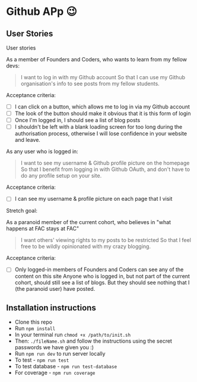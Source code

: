 Github APp :wink:
===

## User Stories

User stories

As a member of Founders and Coders, who wants to learn from my fellow devs:

>I want to log in with my Github account
So that I can use my Github organisation's info to see posts from my fellow students.

Acceptance criteria:

 - [ ] I can click on a button, which allows me to log in via my Github account
 - [ ] The look of the button should make it obvious that it is this form of login
 - [ ] Once I'm logged in, I should see a list of blog posts
 - [ ] I shouldn't be left with a blank loading screen for too long during the authorisation process, otherwise I will lose confidence in your website and leave.

As any user who is logged in:

>I want to see my username & Github profile picture on the homepage
So that I benefit from logging in with Github OAuth, and don't have to do any profile setup on your site.

Acceptance criteria:

- [ ] I can see my username & profile picture on each page that I visit


Stretch goal:

As a paranoid member of the current cohort, who believes in "what happens at FAC stays at FAC"

> I want others' viewing rights to my posts to be restricted
So that I feel free to be wildly opinionated with my crazy blogging.

Acceptance criteria:

- [ ] Only logged-in members of Founders and Coders can see any of the content on this site
Anyone who is logged in, but not part of the current cohort, should still see a list of blogs. But they should see nothing that I (the paranoid user) have posted.

## Installation instructions

- Clone this repo
- Run `npm install`
- In your terminal run `chmod +x /path/to/init.sh`
- Then: `./fileName.sh` and follow the instructions using the secret passwords we have given you :)
- Run `npm run dev` to run server locally
- To test - `npm run test`
- To test database - `npm run test-database`
- For coverage - `npm run coverage`
